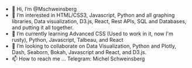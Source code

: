 - 👋 Hi, I’m @Mschweinsberg
- 👀 I’m interested in HTML/CSS3, Javascript, Python and all graphing libraries, Data visualization, D3.js, React, Rest APIs, SQL and Databases, and putting it all together. 
- 🌱 I’m currently learning Advanced CSS (Used to work in it, now I'm rusty), Python, Javascript, Talbeau, and React
- 💞️ I’m looking to collaborate on Data Visualization, Python and Plotly, Dash, Seaborn, Bokah, Javascript and React, and D3.js. 
- 📫 How to reach me ... Telegram: Michel Schweinsberg 

<!---
Mschweinsberg/Mschweinsberg is a ✨ special ✨ repository because its `README.md` (this file) appears on your GitHub profile.
You can click the Preview link to take a look at your changes.
--->

